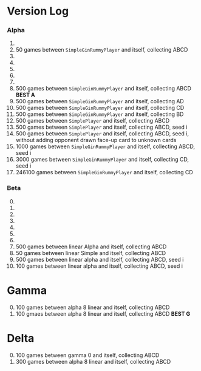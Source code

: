 # Version Log

### Alpha
1.
2. 50 games between `SimpleGinRummyPlayer` and itself, collecting ABCD
3.
4.
5.
6.
7.
8. 500 games between `SimpleGinRummyPlayer` and itself, collecting ABCD **BEST A**
8. 500 games between `SimpleGinRummyPlayer` and itself, collecting AD
10. 500 games between `SimpleGinRummyPlayer` and itself, collecting CD
11. 500 games between `SimpleGinRummyPlayer` and itself, collecting BD
12. 500 games between `SimplePlayer` and itself, collecting ABCD
13. 500 games between `SimplePlayer` and itself, collecting ABCD, seed i
14. 500 games between `SimplePlayer` and itself, collecting ABCD, seed i, without adding opponent drawn face-up card to unknown cards
15. 1000 games between `SimpleGinRummyPlayer` and itself, collecting ABCD, seed i
16. 3000 games between `SimpleGinRummyPlayer` and itself, collecting CD, seed i
17. 246100 games between `SimpleGinRummyPlayer` and itself, collecting CD


### Beta
0.
1.
2.
3.
4.
5.
6.
7. 500 games between linear Alpha and itself, collecting ABCD
8. 50 games between linear Simple and itself, collecting ABCD
9. 500 games between linear alpha and itself, collecting ABCD, seed i
10. 100 games between linear alpha and itself, collecting ABCD, seed i


# Gamma
0. 100 games between alpha 8 linear and itself, collecting ABCD
1. 100 gmaes between alpha 8 linear and itself, collecting ABCD **BEST G**


# Delta
0. 100 games between gamma 0 and itself, collecting ABCD
1. 300 games between alpha 8 linear and itself, collecting ABCD
